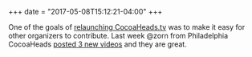 +++
date = "2017-05-08T15:12:21-04:00"
+++

One of the goals of [relaunching CocoaHeads.tv](/posts/relaunching-cocoaheadstv/) was to make it easy for other organizers to contribute. Last week @zorn from Philadelphia CocoaHeads [posted 3 new videos](https://cocoaheads.tv/videos/world/us/pennsylvania/philadelphia/) and they are great.

